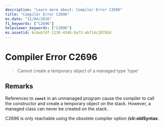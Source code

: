 ```yaml
---
description: "Learn more about: Compiler Error C2696"
title: "Compiler Error C2696"
ms.date: "11/04/2016"
f1_keywords: ["C2696"]
helpviewer_keywords: ["C2696"]
ms.assetid: 6c6eb7df-1230-4346-9a73-abf14c20785d
---
```

# Compiler Error C2696

> Cannot create a temporary object of a managed type 'type'

## Remarks

References to **`const`** in an unmanaged program cause the compiler to call the constructor and create a temporary object on the stack. However, a managed class can never be created on the stack.

C2696 is only reachable using the obsolete compiler option **/clr:oldSyntax**.
